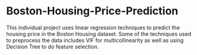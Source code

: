 # Boston-Housing-Price-Prediction
This individual project uses linear regression techniques to predict the housing price in the Boston Housing dataset. Some of the techniques used to preprocess the data includes VIF for multicollinearity as well as using Decision Tree to do feature selection.

